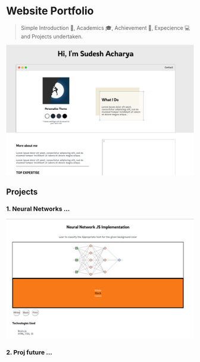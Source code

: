 # Website Portfolio

> Simple Introduction :man:, Academics :mortar_board:, Achievement :star2:, Expecience :computer: and Projects undertaken. 

![](./images/website.png)

## Projects

### 1. Neural Networks ...

![](./images/post1.png)

### 2. Proj future ...